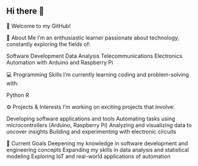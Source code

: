 ## Hi there 👋

<!--
**riveracrist/riveracrist** is a ✨ _special_ ✨ repository because its `README.md` (this file) appears on your GitHub profile.

Here are some ideas to get you started:

- 🔭 I’m currently working on ...
- 🌱 I’m currently learning ...
- 👯 I’m looking to collaborate on ...
- 🤔 I’m looking for help with ...
- 💬 Ask me about ...
- 📫 How to reach me: ...
- 😄 Pronouns: ...
- ⚡ Fun fact: ...
-->

👋 Welcome to my GitHub!

🌟 About Me
I’m an enthusiastic learner passionate about technology, constantly exploring the fields of:

Software Development
Data Analysis
Telecommunications
Electronics
Automation with Arduino and Raspberry Pi

💻 Programming Skills
I’m currently learning coding and problem-solving with:

Python
R

⚙️ Projects & Interests
I’m working on exciting projects that involve:

Developing software applications and tools
Automating tasks using microcontrollers (Arduino, Raspberry Pi)
Analyzing and visualizing data to uncover insights
Building and experimenting with electronic circuits

📘 Current Goals
Deepening my knowledge in software development and engineering concepts
Expanding my skills in data analysis and statistical modeling
Exploring IoT and real-world applications of automation



